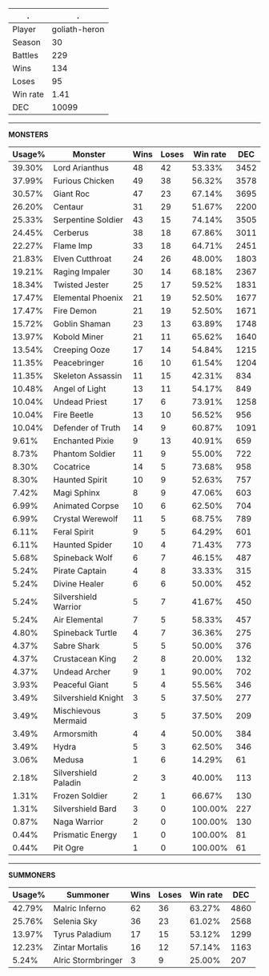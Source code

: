 .|.
|-|-
Player|goliath-heron
Season|30
Battles|229
Wins|134
Loses|95
Win rate|1.41
DEC|10099

---
**MONSTERS**

Usage%|Monster|Wins|Loses|Win rate|DEC|
-|-|-|-|-|-|
39.30%|Lord Arianthus|48|42|53.33%|3452|
37.99%|Furious Chicken|49|38|56.32%|3578|
30.57%|Giant Roc|47|23|67.14%|3695|
26.20%|Centaur|31|29|51.67%|2200|
25.33%|Serpentine Soldier|43|15|74.14%|3505|
24.45%|Cerberus|38|18|67.86%|3011|
22.27%|Flame Imp|33|18|64.71%|2451|
21.83%|Elven Cutthroat|24|26|48.00%|1803|
19.21%|Raging Impaler|30|14|68.18%|2367|
18.34%|Twisted Jester|25|17|59.52%|1831|
17.47%|Elemental Phoenix|21|19|52.50%|1677|
17.47%|Fire Demon|21|19|52.50%|1671|
15.72%|Goblin Shaman|23|13|63.89%|1748|
13.97%|Kobold Miner|21|11|65.62%|1640|
13.54%|Creeping Ooze|17|14|54.84%|1215|
11.35%|Peacebringer|16|10|61.54%|1204|
11.35%|Skeleton Assassin|11|15|42.31%|834|
10.48%|Angel of Light|13|11|54.17%|849|
10.04%|Undead Priest|17|6|73.91%|1258|
10.04%|Fire Beetle|13|10|56.52%|956|
10.04%|Defender of Truth|14|9|60.87%|1091|
9.61%|Enchanted Pixie|9|13|40.91%|659|
8.73%|Phantom Soldier|11|9|55.00%|722|
8.30%|Cocatrice|14|5|73.68%|958|
8.30%|Haunted Spirit|10|9|52.63%|757|
7.42%|Magi Sphinx|8|9|47.06%|603|
6.99%|Animated Corpse|10|6|62.50%|704|
6.99%|Crystal Werewolf|11|5|68.75%|789|
6.11%|Feral Spirit|9|5|64.29%|601|
6.11%|Haunted Spider|10|4|71.43%|773|
5.68%|Spineback Wolf|6|7|46.15%|487|
5.24%|Pirate Captain|4|8|33.33%|315|
5.24%|Divine Healer|6|6|50.00%|452|
5.24%|Silvershield Warrior|5|7|41.67%|450|
5.24%|Air Elemental|7|5|58.33%|457|
4.80%|Spineback Turtle|4|7|36.36%|275|
4.37%|Sabre Shark|5|5|50.00%|376|
4.37%|Crustacean King|2|8|20.00%|132|
4.37%|Undead Archer|9|1|90.00%|702|
3.93%|Peaceful Giant|5|4|55.56%|346|
3.49%|Silvershield Knight|3|5|37.50%|277|
3.49%|Mischievous Mermaid|3|5|37.50%|209|
3.49%|Armorsmith|4|4|50.00%|384|
3.49%|Hydra|5|3|62.50%|346|
3.06%|Medusa|1|6|14.29%|61|
2.18%|Silvershield Paladin|2|3|40.00%|113|
1.31%|Frozen Soldier|2|1|66.67%|130|
1.31%|Silvershield Bard|3|0|100.00%|227|
0.87%|Naga Warrior|2|0|100.00%|130|
0.44%|Prismatic Energy|1|0|100.00%|81|
0.44%|Pit Ogre|1|0|100.00%|61|

---
**SUMMONERS**

Usage%|Summoner|Wins|Loses|Win rate|DEC|
-|-|-|-|-|-|
42.79%|Malric Inferno|62|36|63.27%|4860|
25.76%|Selenia Sky|36|23|61.02%|2568|
13.97%|Tyrus Paladium|17|15|53.12%|1299|
12.23%|Zintar Mortalis|16|12|57.14%|1163|
5.24%|Alric Stormbringer|3|9|25.00%|207|
